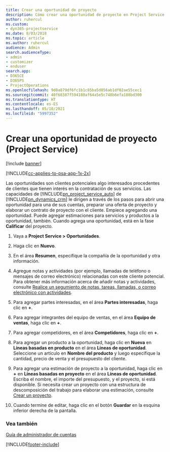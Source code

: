 ```yaml
---
title: Crear una oportunidad de proyecto
description: Cómo crear una oportunidad de proyecto en Project Service
author: ruhercul
ms.custom:
- dyn365-projectservice
ms.date: 8/03/2018
ms.topic: article
ms.author: ruhercul
audience: Admin
search.audienceType:
- admin
- customizer
- enduser
search.app:
- D365CE
- D365PS
- ProjectOperations
ms.openlocfilehash: 9d8a879df6fc1b1c85ba5d856ab1df02ae55cec1
ms.sourcegitcommit: 40f68387f594180af64a5e5c748b6efa188bd300
ms.translationtype: HT
ms.contentlocale: es-ES
ms.lasthandoff: 05/10/2021
ms.locfileid: "5997352"
---
```

# <a name="create-a-project-opportunity-project-service"></a>Crear una oportunidad de proyecto (Project Service)

[!include [banner](../includes/psa-now-project-operations.md)]

[!INCLUDE[cc-applies-to-psa-app-1x-2x](../includes/cc-applies-to-psa-app-1x-2x.md)]

Las oportunidades son clientes potenciales algo interesados procedentes de clientes que tienen interés en la contratación de sus servicios. Las capacidades de [!INCLUDE[pn_project_service_auto](../includes/pn-project-service-auto.md)] de [!INCLUDE[pn_dynamics_crm](../includes/pn-dynamics-crm.md)] le dirigen a través de los pasos para abrir una oportunidad para una de sus cuentas, preparar una oferta de proyecto y elaborar un contrato de proyecto con el cliente. Empiece agregando una oportunidad. Puede agregar estimaciones para servicios y productos a la oportunidad, también. Cuando agrega una oportunidad, está en la fase **Calificar** del proyecto.  
  
1.  Vaya a **Project Service > Oportunidades**.  
  
2.  Haga clic en **Nuevo**.  
  
3.  En el área **Resumen**, especifique la compañía de la oportunidad y otra información.  
  
4.  Agregue notas y actividades (por ejemplo, llamadas de teléfono o mensajes de correo electrónico) relacionadas con este cliente potencial. Para obtener más información acerca de añadir notas y actividades, consulte [Realice un segumiento de notas, tareas, llamadas, o correo electrónico con actividades](/dynamics365/customerengagement/on-premises/basics/work-with-activities).  
  
5.  Para agregar partes interesadas, en el área **Partes interesadas**, haga clic en **+**.  
  
6.  Para agregar integrantes del equipo de ventas, en el área **Equipo de ventas**, haga clic en **+**.  
  
7.  Para agregar competidores, en el área **Competidores**, haga clic en **+**.  
  
8.  Para agregar un producto a la oportunidad, haga clic en **Nueva** en **Líneas basadas en producto** en el área **Líneas de oportunidad**. Seleccione un artículo en **Nombre del producto** y luego especifique la cantidad, precio de venta y el presupuesto del cliente.  
  
9. Para agregar una estimación de proyecto a la oportunidad, haga clic en **+** en **Líneas basadas en proyecto** en el área **Líneas de oportunidad**. Escriba el nombre, el importe del presupuesto, y el proyecto, si está disponible. Si necesita crear un proyecto con una estructura de descomposición del trabajo para elaborar una estimación, consulte [Crear un proyecto](../psa/create-project.md).  
  
10. Cuando termine de editar, haga clic en el botón **Guardar** en la esquina inferior derecha de la pantalla.  
  
### <a name="see-also"></a>Vea también  
 [Guía de administrador de cuentas](../psa/account-manager-guide.md)


[!INCLUDE[footer-include](../includes/footer-banner.md)]